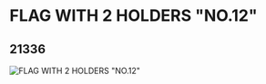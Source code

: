 # FLAG WITH 2 HOLDERS "NO.12"
## 21336
![FLAG WITH 2 HOLDERS "NO.12"](https://lc-www-live-s.legocdn.com/media/bricks/5/2/6115831.jpg)
